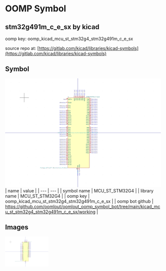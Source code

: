 # OOMP Symbol  
## stm32g491m_c_e_sx  by kicad  
  
oomp key: oomp_kicad_mcu_st_stm32g4_stm32g491m_c_e_sx  
  
source repo at: [https://gitlab.com/kicad/libraries/kicad-symbols](https://gitlab.com/kicad/libraries/kicad-symbols)  
## Symbol  
  
[![working.png](working_600.png)](working.png)  
| name | value | 
| --- | --- | 
| symbol name | MCU_ST_STM32G4 | 
| library name | MCU_ST_STM32G4 | 
| oomp key | oomp_kicad_mcu_st_stm32g4_stm32g491m_c_e_sx | 
| oomp bot github | https://github.com/oomlout/oomlout_oomp_symbol_bot/tree/main/kicad_mcu_st_stm32g4_stm32g491m_c_e_sx/working | 
## Images  
  
[![working.png](working_140.png)](working.png)  
